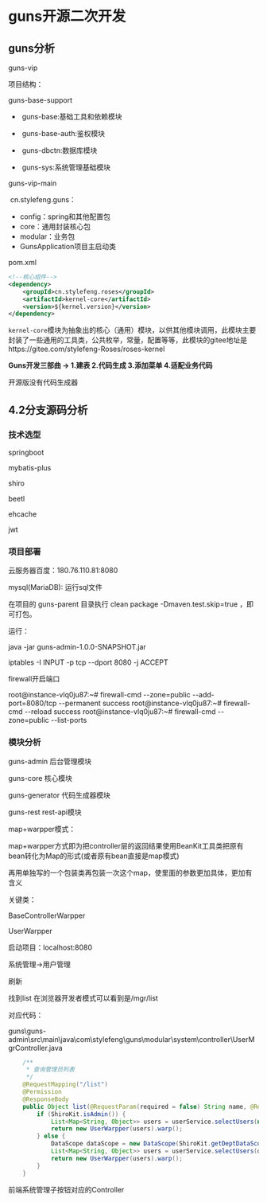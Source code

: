 # guns开源二次开发

## guns分析



guns-vip

项目结构：

guns-base-support

- ​	guns-base:基础工具和依赖模块

- ​	guns-base-auth:鉴权模块

- ​	guns-dbctn:数据库模块

- ​	guns-sys:系统管理基础模块



guns-vip-main

​	cn.stylefeng.guns：

- config：spring和其他配置包
- core：通用封装核心包
- modular：业务包
- GunsApplication项目主启动类



pom.xml

```xml
<!--核心组件-->
<dependency>
    <groupId>cn.stylefeng.roses</groupId>
    <artifactId>kernel-core</artifactId>
    <version>${kernel.version}</version>
</dependency>
```

`kernel-core`模块为抽象出的核心（通用）模块，以供其他模块调用，此模块主要封装了一些通用的工具类，公共枚举，常量，配置等等，此模块的gitee地址是https://gitee.com/stylefeng-Roses/roses-kernel







**Guns开发三部曲 -> 1.建表 2.代码生成 3.添加菜单 4.适配业务代码**

开源版没有代码生成器





## 4.2分支源码分析

### 技术选型

springboot

mybatis-plus

shiro

beetl

ehcache

jwt



### 项目部署

云服务器百度：180.76.110.81:8080

mysql(MariaDB): 运行sql文件



在项目的 guns-parent 目录执行 clean package -Dmaven.test.skip=true ，即可打包。

运行：

java -jar guns-admin-1.0.0-SNAPSHOT.jar 



 iptables -I INPUT -p tcp --dport 8080 -j ACCEPT



firewall开启端口

root@instance-vlq0ju87:~# firewall-cmd --zone=public --add-port=8080/tcp --permanent
success
root@instance-vlq0ju87:~# firewall-cmd --reload
success
root@instance-vlq0ju87:~# firewall-cmd --zone=public --list-ports





### 模块分析

guns-admin 后台管理模块

guns-core 核心模块

guns-generator 代码生成器模块

guns-rest rest-api模块



map+warpper模式：

map+warpper方式即为把controller层的返回结果使用BeanKit工具类把原有bean转化为Map的形式(或者原有bean直接是map模式)

再用单独写的一个包装类再包装一次这个map，使里面的参数更加具体，更加有含义

关键类：

BaseControllerWarpper

UserWarpper



启动项目：localhost:8080

系统管理->用户管理

刷新

找到list 在浏览器开发者模式可以看到是/mgr/list

对应代码：

guns\guns-admin\src\main\java\com\stylefeng\guns\modular\system\controller\UserMgrController.java



```java
    /**
     * 查询管理员列表
     */
    @RequestMapping("/list")
    @Permission
    @ResponseBody
    public Object list(@RequestParam(required = false) String name, @RequestParam(required = false) String beginTime, @RequestParam(required = false) String endTime, @RequestParam(required = false) Integer deptid) {
        if (ShiroKit.isAdmin()) {
            List<Map<String, Object>> users = userService.selectUsers(null, name, beginTime, endTime, deptid);
            return new UserWarpper(users).warp();
        } else {
            DataScope dataScope = new DataScope(ShiroKit.getDeptDataScope());
            List<Map<String, Object>> users = userService.selectUsers(dataScope, name, beginTime, endTime, deptid);
            return new UserWarpper(users).warp();
        }
    }
```





前端系统管理子按钮对应的Controller






